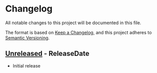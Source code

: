# Changelog
All notable changes to this project will be documented in this file.

The format is based on [Keep a Changelog](https://keepachangelog.com/en/1.0.0/),
and this project adheres to [Semantic Versioning](https://semver.org/spec/v2.0.0.html).

<!-- next-header -->

## [Unreleased] - ReleaseDate
- Initial release

<!-- next-url -->
[Unreleased]: https://github.com/SpatialParadox/architectury-cli/compare/925d1f3f...HEAD
